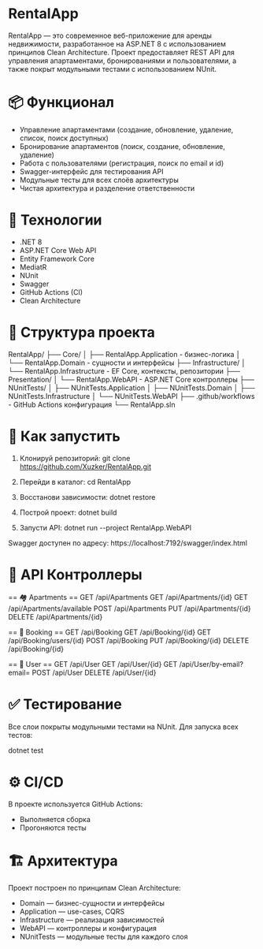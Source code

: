 # RentalApp

RentalApp — это современное веб-приложение для аренды недвижимости, разработанное на ASP.NET 8 с использованием принципов Clean Architecture. Проект предоставляет REST API для управления апартаментами, бронированиями и пользователями, а также покрыт модульными тестами с использованием NUnit.


# 📦 Функционал

- Управление апартаментами (создание, обновление, удаление, список, поиск доступных)
- Бронирование апартаментов (поиск, создание, обновление, удаление)
- Работа с пользователями (регистрация, поиск по email и id)
- Swagger-интерфейс для тестирования API
- Модульные тесты для всех слоёв архитектуры
- Чистая архитектура и разделение ответственности


# 🧰 Технологии

- .NET 8
- ASP.NET Core Web API
- Entity Framework Core
- MediatR
- NUnit
- Swagger
- GitHub Actions (CI)
- Clean Architecture


# 📁 Структура проекта

RentalApp/
├── Core/
│   ├── RentalApp.Application         - бизнес-логика
│   └── RentalApp.Domain              - сущности и интерфейсы
├── Infrastructure/
│   └── RentalApp.Infrastructure      - EF Core, контексты, репозитории
├── Presentation/
│   └── RentalApp.WebAPI              - ASP.NET Core контроллеры
├── NUnitTests/
│   ├── NUnitTests.Application
│   ├── NUnitTests.Domain
│   ├── NUnitTests.Infrastructure
│   └── NUnitTests.WebAPI
├── .github/workflows                 - GitHub Actions конфигурация
└── RentalApp.sln


# 🚀 Как запустить

1. Клонируй репозиторий:
   git clone https://github.com/Xuzker/RentalApp.git

2. Перейди в каталог:
   cd RentalApp

3. Восстанови зависимости:
   dotnet restore

4. Построй проект:
   dotnet build

5. Запусти API:
   dotnet run --project RentalApp.WebAPI

Swagger доступен по адресу:
https://localhost:7192/swagger/index.html

# 📘 API Контроллеры

== 🏘️ Apartments ==
GET     /api/Apartments
GET     /api/Apartments/{id}
GET     /api/Apartments/available
POST    /api/Apartments
PUT     /api/Apartments/{id}
DELETE  /api/Apartments/{id}

== 📅 Booking ==
GET     /api/Booking
GET     /api/Booking/{id}
GET     /api/Booking/users/{id}
POST    /api/Booking
PUT     /api/Booking/{id}
DELETE  /api/Booking/{id}

== 👤 User ==
GET     /api/User
GET     /api/User/{id}
GET     /api/User/by-email?email=
POST    /api/User
DELETE  /api/User/{id}


# ✅ Тестирование

Все слои покрыты модульными тестами на NUnit.
Для запуска всех тестов:

dotnet test

# ⚙️ CI/CD

В проекте используется GitHub Actions:
- Выполняется сборка
- Прогоняются тесты


# 🏗️ Архитектура

Проект построен по принципам Clean Architecture:

- Domain        — бизнес-сущности и интерфейсы
- Application   — use-cases, CQRS
- Infrastructure — реализация зависимостей
- WebAPI        — контроллеры и конфигурация
- NUnitTests    — модульные тесты для каждого слоя
